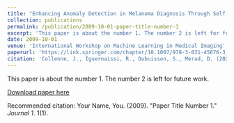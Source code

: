 ```yaml
---
title: "Enhancing Anomaly Detection in Melanoma Diagnosis Through Self-Supervised Training and Lesion Comparison"
collection: publications
permalink: /publication/2009-10-01-paper-title-number-1
excerpt: 'This paper is about the number 1. The number 2 is left for future work.'
date: 2009-10-01
venue: 'International Workshop on Machine Learning in Medical Imaging'
paperurl: 'https://link.springer.com/chapter/10.1007/978-3-031-45676-3_16#citeas'
citation: 'Collenne, J., Iguernaissi, R., Dubuisson, S., Merad, D. (2024). &quot;Enhancing Anomaly Detection in Melanoma Diagnosis Through Self-Supervised Training and Lesion Comparison.&quot; <i>Machine Learning in Medical Imaging. MLMI 2023. Lecture Notes in Computer Science</i>. 1(1).'
---
```

This paper is about the number 1. The number 2 is left for future work.

[Download paper here](http://academicpages.github.io/files/paper1.pdf)

Recommended citation: Your Name, You. (2009). "Paper Title Number 1." <i>Journal 1</i>. 1(1).
